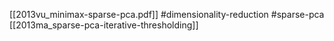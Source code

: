 [[2013vu_minimax-sparse-pca.pdf]]
#dimensionality-reduction #sparse-pca
[[2013ma_sparse-pca-iterative-thresholding]]

